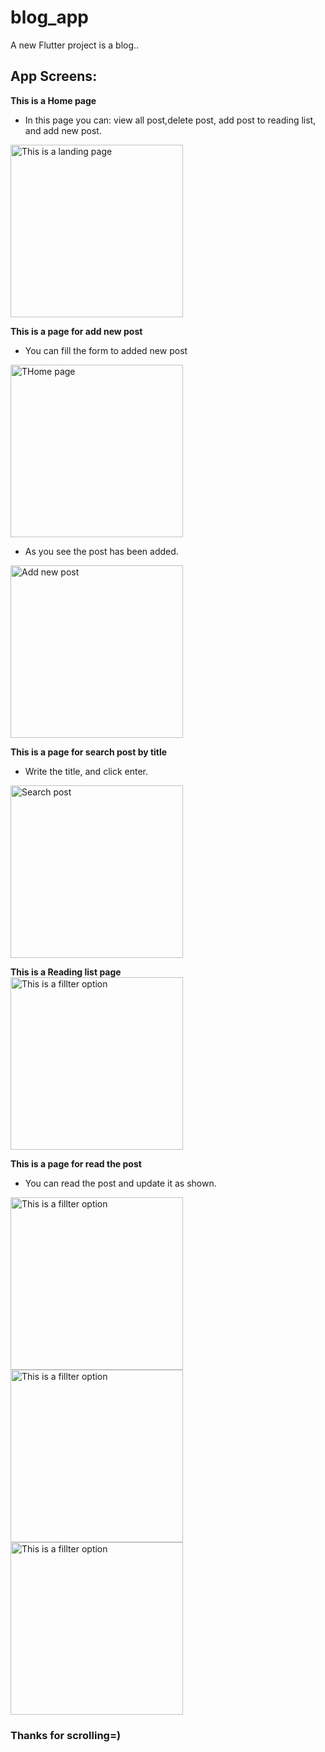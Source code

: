 # blog_app

A new Flutter project is a blog..

## App Screens:



**This is a Home page**
- In this page you can: view all post,delete post, add post to reading list, and add new post.
<img width="276" alt="This is a landing page" src="assets/Screens_for_Readme/Screen1.png">



**This is a page for add new post**
- You can fill the form to added new post
<img width="276" alt="THome page" src="assets/Screens_for_Readme/Screen2.png">

- As you see the post has been added.
<img width="276" alt="Add new post" src="assets/Screens_for_Readme/Screen3.png">


**This is a page for search post by title**
- Write the title, and click enter.
<img width="276" alt="Search post" src="assets/Screens_for_Readme/Screen4.png">


**This is a Reading list page**\
<img width="276" alt="This is a fillter option" src="assets/Screens_for_Readme/Screen5.png">

**This is a page for read the post**
- You can read the post and update it as shown.

<img width="276" alt="This is a fillter option" src="assets/Screens_for_Readme/Screen6.png">
<img width="276" alt="This is a fillter option" src="assets/Screens_for_Readme/Screen7.png">
<img width="276" alt="This is a fillter option" src="assets/Screens_for_Readme/Screen8.png">

### Thanks for scrolling=)

